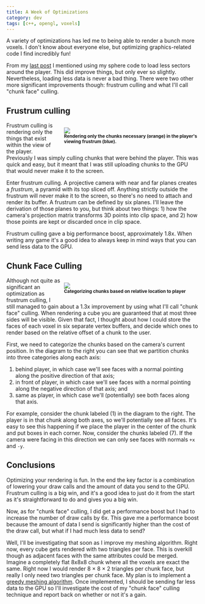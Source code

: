 ```yaml
---
title: A Week of Optimizations
category: dev
tags: [c++, opengl, voxels]
---
```


A variety of optimizations has led me to being able to render a bunch more voxels. I don't know
about everyone else, but optimizing graphics-related code I find incredibly fun!

From my [last post](/posts/2014-07-26-seeing-spheres) I mentioned using my sphere code to load less
sectors around the player. This did improve things, but only ever so slightly. Nevertheless, loading
less data is never a bad thing. There were two other more significant improvements though: frustrum
culling and what I'll call "chunk face" culling.

## Frustrum culling

<p style="float: right; margin-left: 10px; width: 353px; line-height: 100%;">
	<img src="https://docs.google.com/drawings/d/1XlMlgGT2NN3MeqEwtCmVlJ6QLqGyOuQ6t1hne5_WJo4/pub?w=353&amp;h=294">
	<br/>
	<strong><small>Rendering only the chunks necessary (orange) in the player's viewing frustrum (blue).</small></strong>
</p>

Frustrum culling is rendering only the things that exist within the view of the player. Previously I
was simply culling chunks that were behind the player. This was quick and easy, but it meant that I
was still uploading chunks to the GPU that would never make it to the screen.

Enter frustrum culling. A projective camera with near and far planes creates a <em>frustrum</em>, a
pyramid with its top sliced off. Anything strictly outside the frustrum will never make it to the
screen, so there's no need to attach and render its buffer. A frustrum can be defined by six planes.
I'll leave the derivation of those planes to you, but think about two things: 1) how the camera's
projection matrix transforms 3D points into clip space, and 2) how those points are kept or
discarded once in clip space.

Frustrum culling gave a big performance boost, approximately 1.8x. When writing any game it's a good
idea to always keep in mind ways that you can send less data to the GPU.

## Chunk Face Culling

<p style="float: right; margin-left: 10px; width: 353px; line-height: 100%;">
	<img src="https://docs.google.com/drawings/d/1-ZTXzb6-gV5Kw30Ka50QQZm1_0wI0tvAnZil9yzgGu4/pub?w=353&amp;h=294">
	<br/>
	<strong><small>Categorizing chunks based on relative location to player</small></strong>
</p>

Although not quite as significant an optimization as frustrum culling, I still managed to gain about
a 1.3x improvement by using what I'll call "chunk face" culling. When rendering a cube you are
guaranteed that at most three sides will be visible. Given that fact, I thought about how I could
store the faces of each voxel in six separate vertex buffers, and decide which ones to render based
on the relative offset of a chunk to the user.

First, we need to categorize the chunks based on the camera's current position. In the diagram to
the right you can see that we partition chunks into three categories along each axis:

1. behind player, in which case we'll see faces with a normal pointing along the positive direction
   of that axis;
2. in front of player, in which case we'll see faces with a normal pointing along the negative
   direction of that axis; and
3. same as player, in which case we'll (potentially) see both faces along that axis.

For example, consider the chunk labeled (1) in the diagram to the right. The player is in that chunk
along both axes, so we'll potentially see all faces. It's easy to see this happening if we place the
player in the center of the chunk and put boxes in each corner. Now, consider the chunks labeled
(7). If the camera were facing in this direction we can only see faces with normals `+x` and `-y`.

## Conclusions

Optimizing your rendering is fun. In the end the key factor is a combination of lowering your draw
calls and the amount of data you send to the GPU. Frustrum culling is a big win, and it's a good
idea to just do it from the start as it's straightforward to do and gives you a big win.

Now, as for "chunk face" culling, I did get a performance boost but I had to increase the number of
draw calls by 6x. This gave me a performance boost because the amount of data I send is
significantly higher than the cost of the draw call, but what if I had much less data to send?

Well, I'll be investigating that soon as I improve my meshing algorithm. Right now, every cube gets
rendered with two triangles per face. This is overkill though as adjacent faces with the same
attributes could be merged. Imagine a completely flat 8x8x8 chunk where all the voxels are exact the
same. Right now I would render 8 &times; 8 &times; 2 triangles per chunk face, but really I only
need two triangles per chunk face. My plan is to implement a
[greedy meshing algorithm](https://0fps.net/2012/06/30/meshing-in-a-minecraft-game/). Once
implemented, I should be sending far less data to the GPU so I'll investigate the cost of my "chunk
face" culling technique and report back on whether or not it's a gain.
